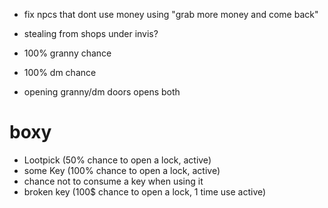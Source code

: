 * fix npcs that dont use money using "grab more money and come back"
* stealing from shops under invis?

* 100% granny chance
* 100% dm chance
* opening granny/dm doors opens both

# boxy 

 - Lootpick (50% chance to open a lock, active)
 - some Key (100% chance to open a lock, active)
 - chance not to consume a key when using it
 - broken key (100$ chance to open a lock, 1 time use active)